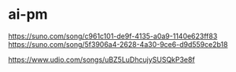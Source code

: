 # ai-pm
https://suno.com/song/c961c101-de9f-4135-a0a9-1140e623ff83
https://suno.com/song/5f3906a4-2628-4a30-9ce6-d9d559ce2b18




https://www.udio.com/songs/uBZ5LuDhcujySUSQkP3e8f
